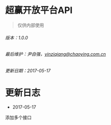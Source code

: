 # 超赢开放平台API

> 仅供内部使用

###### 版本：1.0.0

###### 最后维护：尹自强，yinziqiang@chaoying.com.cn

###### 更新日期：2017-05-17

# 更新日志

* 2017-05-17

添加多个接口






